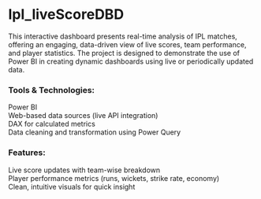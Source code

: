 # Ipl_liveScoreDBD
This interactive dashboard presents real-time analysis of IPL matches, offering an engaging, data-driven view of live scores, team performance, and player statistics. The project is designed to demonstrate the use of Power BI in creating dynamic dashboards using live or periodically updated data.

### Tools & Technologies:
Power BI<br/>
Web-based data sources (live API integration)<br/>
DAX for calculated metrics<br/>
Data cleaning and transformation using Power Query<br/>

### Features:
Live score updates with team-wise breakdown<br/>
Player performance metrics (runs, wickets, strike rate, economy)<br/>
Clean, intuitive visuals for quick insight<br/>
